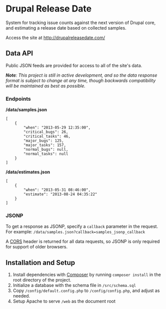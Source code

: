 Drupal Release Date
===================

System for tracking issue counts against the next version of Drupal core, and
estimating a release date based on collected samples.

Access the site at http://drupalreleasedate.com/


## Data API ##

Public JSON feeds are provided for access to all of the site's data.

*__Note__: This project is still in active development, and so the data response
format is subject to change at any time, though backwards compatibility will be
maintained as best as possible.*


### Endpoints ###

__/data/samples.json__

```
[
    {
        "when": "2013-05-29 12:35:00",
        "critical_bugs": 26,
        "critical_tasks": 46,
        "major_bugs": 125,
        "major_tasks": 157,
        "normal_bugs": null,
        "normal_tasks": null
    }
]
```


__/data/estimates.json__

```
[
    {
        "when": "2013-05-31 08:46:00",
        "estimate": "2013-08-24 04:35:22"
    }
]
```

### JSONP ###

To get a response as JSONP, specify a `callback` parameter in the request.
For example: `/data/samples.json?callback=samples_jsonp_callback`

A [CORS](https://en.wikipedia.org/wiki/Cross-origin_resource_sharing) header is
returned for all data requests, so JSONP is only required for support of older
browsers.

## Installation and Setup ##

 1. Install dependencies with [Composer](http://getcomposer.org/) by running
    `composer install` in the root directory of the project.
 2. Initialize a database with the schema file in `/src/schema.sql`
 3. Copy `/config/default.config.php` to `/config/config.php`, and adjust as
    needed.
 4. Setup Apache to serve `/web` as the document root
